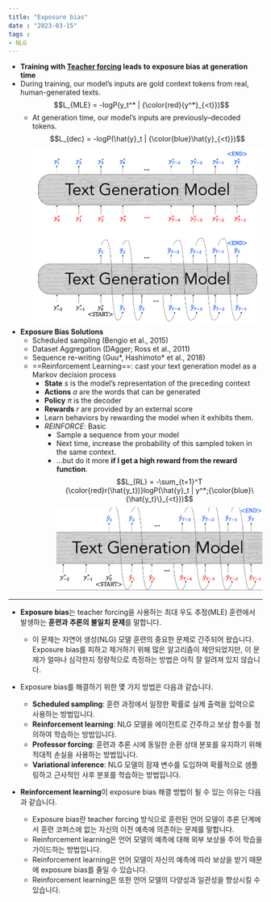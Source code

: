 ```yaml
---
title: "Exposure bias"
date : "2023-03-15"
tags : 
- NLG 
---
```

- **Training with [Teacher forcing](notes/lectures/stanford%20CS224n/Neural%20Language%20Generation/Teacher%20forcing.md) leads to exposure bias at generation time**
- During training, our model’s inputs are gold context tokens from real, human-generated texts.
  $$L_{MLE} = -logP(y_t^* | {\color{red}{y^*}_{<t}})$$
  - At generation time, our model’s inputs are previously–decoded tokens.
	$$L_{dec} = -logP(\hat{y}_t | {\color{blue}\hat{y}_{<t}})$$![](스크린샷%202023-03-15%20오후%205.16.25.png)
- **Exposure Bias Solutions**
	- Scheduled sampling (Bengio et al., 2015)
	- Dataset Aggregation (DAgger; Ross et al., 2011)
	- Sequence re-writing (Guu*, Hashimoto* et al., 2018)
	- ==Reinforcement Learning==: cast your text generation model as a Markov decision process
		- **State** $s$ is the model’s representation of the preceding context
		- **Actions** $a$ are the words that can be generated
		- **Policy** $\pi$ is the decoder
		- **Rewards** $r$ are provided by an external score
		- Learn behaviors by rewarding the model when it exhibits them.
		- *REINFORCE*: Basic
			- Sample a sequence from your model
			- Next time, increase the probability of this sampled token in the same context.
			- …but do it more **if I get a high reward from the reward function**.
			  $$L_{RL} = -\sum_{t=1}^T {\color{red}r(\hat{y_t})}logP(\hat{y}_t | y^*;{\color{blue}\{\hat{y_t}\}_{<t}})$$![](스크린샷%202023-03-15%20오후%205.22.42.png)

---

- **Exposure bias**는 teacher forcing을 사용하는 최대 우도 추정(MLE) 훈련에서 발생하는 **훈련과 추론의 불일치 문제**를 말합니다.
	- 이 문제는 자연어 생성(NLG) 모델 훈련의 중요한 문제로 간주되어 왔습니다. Exposure bias를 피하고 제거하기 위해 많은 알고리즘이 제안되었지만, 이 문제가 얼마나 심각한지 정량적으로 측정하는 방법은 아직 잘 알려져 있지 않습니다.
- Exposure bias를 해결하기 위한 몇 가지 방법은 다음과 같습니다.
	- **Scheduled sampling**: 훈련 과정에서 일정한 확률로 실제 출력을 입력으로 사용하는 방법입니다.
	- **Reinforcement learning**: NLG 모델을 에이전트로 간주하고 보상 함수를 정의하여 학습하는 방법입니다.
	- **Professor forcing**: 훈련과 추론 시에 동일한 순환 상태 분포를 유지하기 위해 적대적 손실을 사용하는 방법입니다.
	- **Variational inference**: NLG 모델의 잠재 변수를 도입하여 확률적으로 샘플링하고 근사적인 사후 분포를 학습하는 방법입니다.

- **Reinforcement learning**이 exposure bias 해결 방법이 될 수 있는 이유는 다음과 같습니다.
	- Exposure bias란 teacher forcing 방식으로 훈련된 언어 모델이 추론 단계에서 훈련 코퍼스에 없는 자신의 이전 예측에 의존하는 문제를 말합니다.
	- Reinforcement learning은 언어 모델의 예측에 대해 외부 보상을 주어 학습을 가이드하는 방법입니다.
	- Reinforcement learning은 언어 모델이 자신의 예측에 따라 보상을 받기 때문에 exposure bias를 줄일 수 있습니다.
	- Reinforcement learning은 또한 언어 모델의 다양성과 일관성을 향상시킬 수 있습니다.
